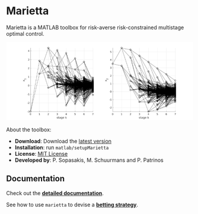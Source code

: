 # Marietta

Marietta is a MATLAB toolbox for risk-averse risk-constrained multistage optimal control.

![State vs time](./matlab/design/state.png)

About the toolbox:

* **Download**: Download the [latest version](https://github.com/kul-forbes/risk-averse/archive/master.zip)
* **Installation**: run `matlab/setupMarietta`
* **License**: [MIT License]()
* **Developed by**: P. Sopasakis, M. Schuurmans and P. Patrinos

## Documentation

Check out the [**detailed documentation**](./matlab/README.md).

See how to use `marietta` to devise a [**betting strategy**](./matlab/examples/xmpl_betting.md).